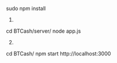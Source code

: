 sudo npm install

1) 

cd BTCash/server/
node app.js

2)

cd BTCash/
npm start
http://localhost:3000

